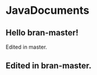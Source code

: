 # JavaDocuments
Hello bran-master!
------------------
Edited in master.

Edited in bran-master.
--------------------
